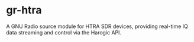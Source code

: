 # gr-htra
A GNU Radio source module for HTRA SDR devices, providing real-time IQ data streaming and control via the Harogic API.
